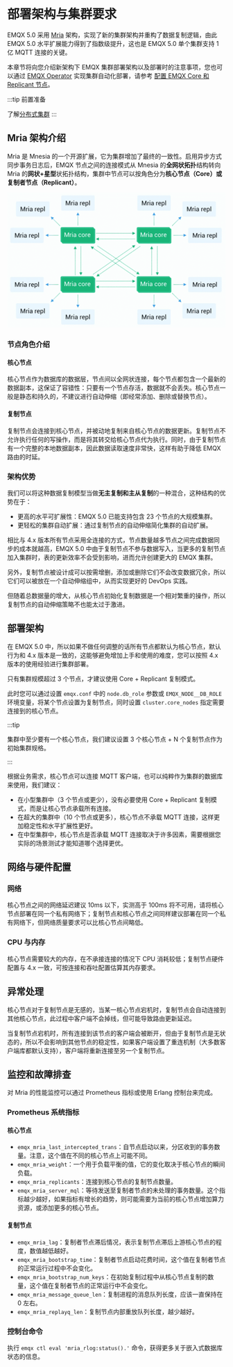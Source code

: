 # 部署架构与集群要求

EMQX 5.0 采用 [Mria](https://github.com/emqx/mria) 架构，实现了新的集群架构并重构了数据复制逻辑，由此 EMQX 5.0 水平扩展能力得到了指数级提升，这也是 EMQX 5.0 单个集群支持 1 亿 MQTT 连接的关键。

本章节将向您介绍新架构下 EMQX 集群部署架构以及部署时的注意事项，您也可以通过 [EMQX Operator](https://www.emqx.com/zh/emqx-kubernetes-operator) 实现集群自动化部署，请参考 [配置 EMQX Core 和 Replicant 节点](https://docs.emqx.com/zh/emqx-operator/latest/tasks/configure-emqx-core-replicant.html)。

:::tip 前置准备

了解[分布式集群](./introduction.md)
:::

## Mria 架构介绍

Mria 是 Mnesia 的一个开源扩展，它为集群增加了最终的一致性。启用异步方式同步事务日志后，EMQX 节点之间的连接模式从 Mnesia 的**全网状拓扑**结构转向 Mria 的**网状+星型**状拓扑结构，集群中节点可以按角色分为**核心节点（Core）**或**复制者节点（Replicant）**。

![EMQX Mria 架构](./assets/emqx-mria.png)

### 节点角色介绍

#### 核心节点

核心节点作为数据库的数据层，节点间以全网状连接，每个节点都包含一个最新的数据副本，这保证了容错性：只要有一个节点存活，数据就不会丢失。核心节点一般是静态和持久的，不建议进行自动伸缩（即经常添加、删除或替换节点）。

#### 复制节点

复制节点会连接到核心节点，并被动地复制来自核心节点的数据更新。复制节点不允许执行任何的写操作，而是将其转交给核心节点代为执行。同时，由于复制节点有一个完整的本地数据副本，因此数据读取速度非常快，这样有助于降低 EMQX 路由的时延。

### 架构优势

我们可以将这种数据复制模型当做**无主复制和主从复制**的一种混合，这种结构的优势在于：

- 更高的水平可扩展性：EMQX 5.0 已能支持包含 23 个节点的大规模集群。
- 更轻松的集群自动扩展：通过复制节点的自动伸缩简化集群的自动扩展。

相比与 4.x 版本所有节点采用全连接的方式，节点数量越多节点之间完成数据同步的成本就越高，EMQX 5.0 中由于复制节点不参与数据写入，当更多的复制节点加入集群时，表的更新效率不会受到影响，进而允许创建更大的 EMQX 集群。

另外，复制节点被设计成可以按需增删，添加或删除它们不会改变数据冗余，所以它们可以被放在一个自动伸缩组中，从而实现更好的 DevOps 实践。

但随着总数据量的增大，从核心节点初始化复制数据是一个相对繁重的操作，所以复制节点的自动伸缩策略不也能太过于激进。

## 部署架构

在 EMQX 5.0 中，所以如果不做任何调整的话所有节点都默认为核心节点，默认行为和 4.x 版本是一致的，这能够避免增加上手和使用的难度，您可以按照 4.x 版本的使用经验进行集群部署。

只有集群规模超过 3 个节点，才建议使用 Core + Replicant 复制模式。

此时您可以通过设置 `emqx.conf` 中的 `node.db_role` 参数或 `EMQX_NODE__DB_ROLE` 环境变量，将某个节点设置为复制节点，同时设置 `cluster.core_nodes` 指定需要连接到的核心节点。

:::tip

集群中至少要有一个核心节点，我们建议设置 3 个核心节点 + N 个复制节点作为初始集群规格。

:::

根据业务需求，核心节点可以连接 MQTT 客户端，也可以纯粹作为集群的数据库来使用，我们建议：

- 在小型集群中（3 个节点或更少），没有必要使用 Core + Replicant 复制模式，而是让核心节点承载所有连接。
- 在超大的集群中（10 个节点或更多），核心节点不承载 MQTT 连接，这样更加稳定性和水平扩展性更好。
- 在中型集群中，核心节点是否承载 MQTT 连接取决于许多因素，需要根据您实际的场景测试才能知道哪个选择更优。

## 网络与硬件配置

### 网络

核心节点之间的网络延迟建议 10ms 以下，实测高于 100ms 将不可用，请将核心节点部署在同一个私有网络下；复制节点和核心节点之间同样建议部署在同一个私有网络下，但网络质量要求可以比核心节点间略低。

### CPU 与内存

核心节点需要较大的内存，在不承接连接的情况下 CPU 消耗较低；复制节点硬件配置与 4.x 一致，可按连接和吞吐配置估算其内存要求。

## 异常处理

核心节点对于复制节点是无感的，当某一核心节点宕机时，复制节点会自动连接到其他核心节点，此过程中客户端不会掉线，但可能导致路由更新延迟。

当复制节点宕机时，所有连接到该节点的客户端会被断开，但由于复制节点是无状态的，所以不会影响到其他节点的稳定性，如果客户端设置了重连机制（大多数客户端库都默认支持），客户端将重新连接至另一个复制节点。

## 监控和故障排查

<!-- TODO 后续补充数值类型 Gauge or Counter -->

对 Mria 的性能监控可以通过 Prometheus 指标或使用 Erlang 控制台来完成。

### Prometheus 系统指标

#### 核心节点

- `emqx_mria_last_intercepted_trans`：自节点启动以来，分区收到的事务数量。注意，这个值在不同的核心节点上可能不同。
- `emqx_mria_weight`：一个用于负载平衡的值，它的变化取决于核心节点的瞬间负载。
- `emqx_mria_replicants`：连接到核心节点的复制节点数量。
- `emqx_mria_server_mql`：等待发送至复制者节点的未处理的事务数量。这个指标越少越好，如果指标有增长的趋势，则可能需要为当前的核心节点增加算力资源，或添加更多的核心节点。

#### 复制节点

- `emqx_mria_lag`：复制者节点滞后情况，表示复制节点滞后上游核心节点的程度，数值越低越好。
- `emqx_mria_bootstrap_time`：复制者节点启动花费时间，这个值在复制者节点的正常运行过程中不会变化。
- `emqx_mria_bootstrap_num_keys`：在初始复制过程中从核心节点复制的数量，这个值在复制者节点的正常运行中不会变化。
- `emqx_mria_message_queue_len`：复制进程的消息队列长度，应该一直保持在 0 左右。
- `emqx_mria_replayq_len`：复制节点内部重放队列长度，越少越好。

### 控制台命令

执行 `emqx ctl eval 'mria_rlog:status().'` 命令，获得更多关于嵌入式数据库状态的信息。
